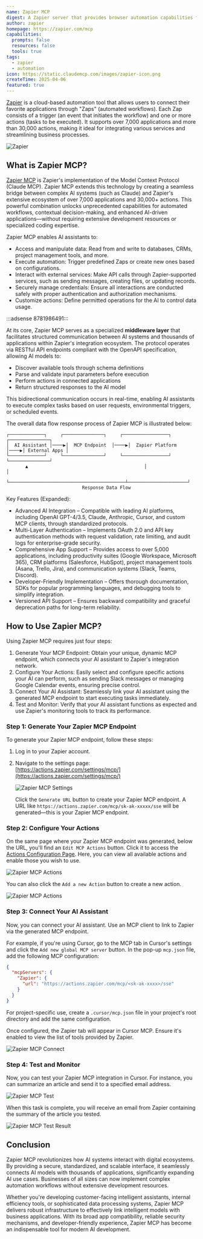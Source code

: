 ```yaml
---
name: Zapier MCP
digest: A Zapier server that provides browser automation capabilities for large language models
author: zapier
homepage: https://zapier.com/mcp
capabilities:
  prompts: false
  resources: false
  tools: true
tags:
  - zapier
  - automation
icon: https://static.claudemcp.com/images/zapier-icon.png
createTime: 2025-04-06
featured: true
---
```


[Zapier](https://zapier.com) is a cloud-based automation tool that allows users to connect their favorite applications through "Zaps" (automated workflows). Each Zap consists of a trigger (an event that initiates the workflow) and one or more actions (tasks to be executed). It supports over 7,000 applications and more than 30,000 actions, making it ideal for integrating various services and streamlining business processes.

![Zapier](https://static.claudemcp.com/images/zapier-mcp.jpg)

## What is Zapier MCP?

[Zapier MCP](https://zapier.com/mcp) is Zapier's implementation of the Model Context Protocol (Claude MCP). Zapier MCP extends this technology by creating a seamless bridge between complex AI systems (such as Claude) and Zapier's extensive ecosystem of over 7,000 applications and 30,000+ actions. This powerful combination unlocks unprecedented capabilities for automated workflows, contextual decision-making, and enhanced AI-driven applications—without requiring extensive development resources or specialized coding expertise.

Zapier MCP enables AI assistants to:

- Access and manipulate data: Read from and write to databases, CRMs, project management tools, and more.
- Execute automation: Trigger predefined Zaps or create new ones based on configurations.
- Interact with external services: Make API calls through Zapier-supported services, such as sending messages, creating files, or updating records.
- Securely manage credentials: Ensure all interactions are conducted safely with proper authentication and authorization mechanisms.
- Customize actions: Define permitted operations for the AI to control data usage.

:::adsense 8781986491:::

At its core, Zapier MCP serves as a specialized **middleware layer** that facilitates structured communication between AI systems and thousands of applications within Zapier's integration ecosystem. The protocol operates via RESTful API endpoints compliant with the OpenAPI specification, allowing AI models to:

- Discover available tools through schema definitions
- Parse and validate input parameters before execution
- Perform actions in connected applications
- Return structured responses to the AI model

This bidirectional communication occurs in real-time, enabling AI assistants to execute complex tasks based on user requests, environmental triggers, or scheduled events.

The overall data flow response process of Zapier MCP is illustrated below:

```
┌─────────────┐     ┌───────────────┐     ┌─────────────────┐     ┌───────────────┐
│  AI Assistant │────▶│  MCP Endpoint  │────▶│  Zapier Platform │────▶│ External Apps │
└─────────────┘     └───────────────┘     └─────────────────┘     └───────────────┘
       ▲                                           │                      │
       └───────────────────────────────────────────┴──────────────────────┘
                            Response Data Flow
```

Key Features (Expanded):

- Advanced AI Integration – Compatible with leading AI platforms, including OpenAI GPT-4/3.5, Claude, Anthropic, Cursor, and custom MCP clients, through standardized protocols.
- Multi-Layer Authentication – Implements OAuth 2.0 and API key authentication methods with request validation, rate limiting, and audit logs for enterprise-grade security.
- Comprehensive App Support – Provides access to over 5,000 applications, including productivity suites (Google Workspace, Microsoft 365), CRM platforms (Salesforce, HubSpot), project management tools (Asana, Trello, Jira), and communication systems (Slack, Teams, Discord).
- Developer-Friendly Implementation – Offers thorough documentation, SDKs for popular programming languages, and debugging tools to simplify integration.
- Versioned API Support – Ensures backward compatibility and graceful deprecation paths for long-term reliability.

## How to Use Zapier MCP?

Using Zapier MCP requires just four steps:

1. Generate Your MCP Endpoint: Obtain your unique, dynamic MCP endpoint, which connects your AI assistant to Zapier's integration network.
2. Configure Your Actions: Easily select and configure specific actions your AI can perform, such as sending Slack messages or managing Google Calendar events, ensuring precise control.
3. Connect Your AI Assistant: Seamlessly link your AI assistant using the generated MCP endpoint to start executing tasks immediately.
4. Test and Monitor: Verify that your AI assistant functions as expected and use Zapier's monitoring tools to track its performance.

### Step 1: Generate Your Zapier MCP Endpoint

To generate your Zapier MCP endpoint, follow these steps:

1. Log in to your Zapier account.
2. Navigate to the settings page: [https://actions.zapier.com/settings/mcp/](https://actions.zapier.com/settings/mcp/)

   ![Zapier MCP Settings](https://static.claudemcp.com/images/zapier-mcp-settings.jpg)

   Click the `Generate URL` button to create your Zapier MCP endpoint. A URL like `https://actions.zapier.com/mcp/sk-ak-xxxxx/sse` will be generated—this is your Zapier MCP endpoint.

### Step 2: Configure Your Actions

On the same page where your Zapier MCP endpoint was generated, below the URL, you'll find an `Edit MCP Actions` button. Click it to access the [Actions Configuration Page](https://actions.zapier.com/mcp/actions/). Here, you can view all available actions and enable those you wish to use.

![Zapier MCP Actions](https://static.claudemcp.com/images/zapier-mcp-actions.jpg)

You can also click the `Add a new Action` button to create a new action.

![Zapier MCP Actions](https://static.claudemcp.com/images/zapier-add-action.jpg)

### Step 3: Connect Your AI Assistant

Now, you can connect your AI assistant. Use an MCP client to link to Zapier via the generated MCP endpoint.

For example, if you're using Cursor, go to the MCP tab in Cursor's settings and click the `Add new global MCP server` button. In the pop-up `mcp.json` file, add the following MCP configuration:

```json
{
  "mcpServers": {
    "Zapier": {
      "url": "https://actions.zapier.com/mcp/<sk-ak-xxxx>/sse"
    }
  }
}
```

For project-specific use, create a `.cursor/mcp.json` file in your project's root directory and add the same configuration.

Once configured, the Zapier tab will appear in Cursor MCP. Ensure it's enabled to view the list of tools provided by Zapier.

![Zapier MCP Connect](https://static.claudemcp.com/images/zapier-cursor-settings.png)

### Step 4: Test and Monitor

Now, you can test your Zapier MCP integration in Cursor. For instance, you can summarize an article and send it to a specified email address.

![Zapier MCP Test](https://static.claudemcp.com/images/zapier-test.png)

When this task is complete, you will receive an email from Zapier containing the summary of the article you tested.

![Zapier MCP Test Result](https://static.claudemcp.com/images/zapier-result.png)

## Conclusion

Zapier MCP revolutionizes how AI systems interact with digital ecosystems. By providing a secure, standardized, and scalable interface, it seamlessly connects AI models with thousands of applications, significantly expanding AI use cases. Businesses of all sizes can now implement complex automation workflows without extensive development resources.

Whether you're developing customer-facing intelligent assistants, internal efficiency tools, or sophisticated data processing systems, Zapier MCP delivers robust infrastructure to effectively link intelligent models with business applications. With its broad app compatibility, reliable security mechanisms, and developer-friendly experience, Zapier MCP has become an indispensable tool for modern AI development.
